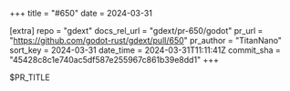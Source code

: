 +++
title = "#650"
date = 2024-03-31

[extra]
repo = "gdext"
docs_rel_url = "gdext/pr-650/godot"
pr_url = "https://github.com/godot-rust/gdext/pull/650"
pr_author = "TitanNano"
sort_key = 2024-03-31
date_time = 2024-03-31T11:11:41Z
commit_sha = "45428c8c1e740ac5df587e255967c861b39e8dd1"
+++

$PR_TITLE
